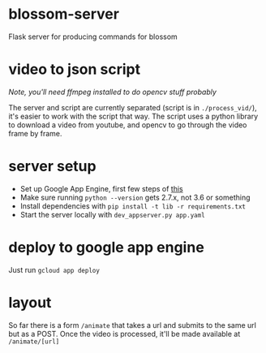 # blossom-server
Flask server for producing commands for blossom

# video to json script
*Note, you'll need ffmpeg installed to do opencv stuff probably*

The server and script are currently separated (script is in `./process_vid/`), it's easier to work with the script that way. The script uses a python library to download a video from youtube, and opencv to go through the video frame by frame.

# server setup
- Set up Google App Engine, first few steps of [this](https://cloud.google.com/appengine/docs/standard/python/getting-started/python-standard-env#test_the_application)
- Make sure running `python --version` gets 2.7.x, not 3.6 or something
- Install dependencies with `pip install -t lib -r requirements.txt`
- Start the server locally with `dev_appserver.py app.yaml`

# deploy to google app engine
Just run `gcloud app deploy`

# layout
So far there is a form `/animate` that takes a url and submits to the same url but as a POST. Once the video is processed, it'll be made available at `/animate/[url]`
